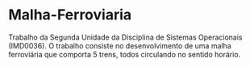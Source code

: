 # Malha-Ferroviaria
Trabalho da Segunda Unidade da Disciplina de Sistemas Operacionais (IMD0036). O trabalho consiste no desenvolvimento de uma malha ferroviária que comporta 5 trens, todos circulando no sentido horário. 
